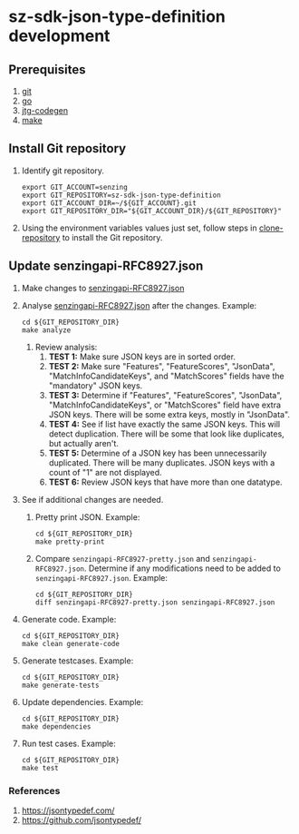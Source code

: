 # sz-sdk-json-type-definition development

## Prerequisites

1. [git](https://github.com/senzing-garage/knowledge-base/blob/main/WHATIS/git.md)
1. [go](https://github.com/senzing-garage/knowledge-base/blob/main/WHATIS/go.md)
1. [jtg-codegen](https://github.com/senzing-garage/knowledge-base/blob/main/WHATIS/jtd-codegen.md)
1. [make](https://github.com/senzing-garage/knowledge-base/blob/main/WHATIS/make.md)

## Install Git repository

1. Identify git repository.

    ```console
    export GIT_ACCOUNT=senzing
    export GIT_REPOSITORY=sz-sdk-json-type-definition
    export GIT_ACCOUNT_DIR=~/${GIT_ACCOUNT}.git
    export GIT_REPOSITORY_DIR="${GIT_ACCOUNT_DIR}/${GIT_REPOSITORY}"

    ```

1. Using the environment variables values just set, follow steps in
   [clone-repository](https://github.com/senzing-garage/knowledge-base/blob/main/HOWTO/clone-repository.md) to install the Git repository.

## Update senzingapi-RFC8927.json

1. Make changes to [senzingapi-RFC8927.json](../senzingapi-RFC8927.json)
1. Analyse [senzingapi-RFC8927.json](../senzingapi-RFC8927.json) after the changes.
   Example:

    ```console
    cd ${GIT_REPOSITORY_DIR}
    make analyze

    ```

    1. Review analysis:
        1. **TEST 1:** Make sure JSON keys are in sorted order.
        1. **TEST 2:** Make sure "Features", "FeatureScores", "JsonData", "MatchInfoCandidateKeys", and "MatchScores" fields have the "mandatory" JSON keys.
        1. **TEST 3:** Determine if "Features", "FeatureScores", "JsonData", "MatchInfoCandidateKeys", or "MatchScores" field have extra JSON keys.
        There will be some extra keys, mostly in "JsonData".
        1. **TEST 4:** See if list have exactly the same JSON keys.
        This will detect duplication.
        There will be some that look like duplicates, but actually aren't.
        1. **TEST 5:** Determine of a JSON key has been unnecessarily duplicated.
        There will be many duplicates.
        JSON keys with a count of "1" are not displayed.
        1. **TEST 6:** Review JSON keys that have more than one datatype.

1. See if additional changes are needed.

    1. Pretty print JSON.
       Example:

        ```console
        cd ${GIT_REPOSITORY_DIR}
        make pretty-print

        ```

    1. Compare  `senzingapi-RFC8927-pretty.json` and `senzingapi-RFC8927.json`.
    Determine if any modifications need to be added to `senzingapi-RFC8927.json`.
    Example:

        ```console
        cd ${GIT_REPOSITORY_DIR}
        diff senzingapi-RFC8927-pretty.json senzingapi-RFC8927.json

        ```

1. Generate code.
   Example:

    ```console
    cd ${GIT_REPOSITORY_DIR}
    make clean generate-code

    ```

1. Generate testcases.
   Example:

    ```console
    cd ${GIT_REPOSITORY_DIR}
    make generate-tests

    ```

1. Update dependencies.
   Example:

    ```console
    cd ${GIT_REPOSITORY_DIR}
    make dependencies

    ```

1. Run test cases.
   Example:

    ```console
    cd ${GIT_REPOSITORY_DIR}
    make test

    ```

### References

1. <https://jsontypedef.com/>
1. <https://github.com/jsontypedef/>
